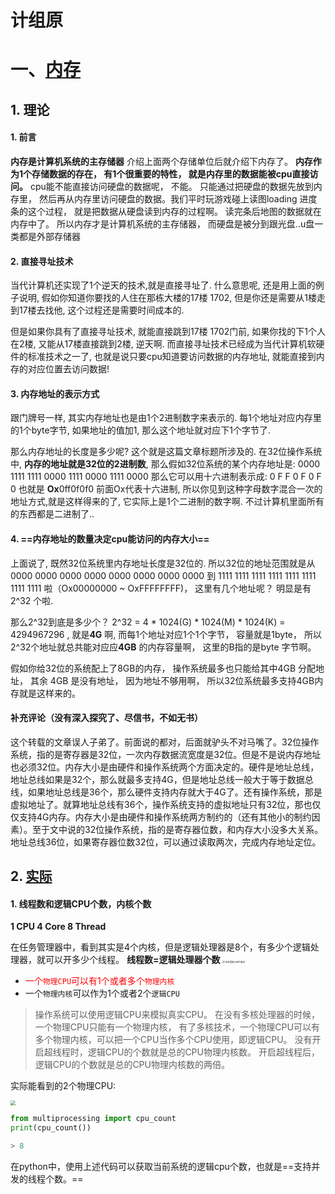 # 计组原

# 一、[内存](https://zhuanlan.zhihu.com/p/41187907)

## 1. 理论

#### 1. 前言

**内存是计算机系统的主存储器**
介绍上面两个存储单位后就介绍下内存了。
**内存作为1个存储数据的存在， 有1个很重要的特性， 就是内存里的数据能被cpu直接访问。**
cpu能不能直接访问硬盘的数据呢， 不能。 只能通过把硬盘的数据先放到内存里， 然后再从内存里访问硬盘的数据。我们平时玩游戏碰上读图loading 进度条的这个过程， 就是把数据从硬盘读到内存的过程啊。 读完条后地图的数据就在内存中了。
所以内存才是计算机系统的主存储器， 而硬盘是被分到跟光盘..u盘一类都是外部存储器



#### 2. 直接寻址技术

当代计算机还实现了1个逆天的技术,就是直接寻址了.
什么意思呢, 还是用上面的例子说明, 假如你知道你要找的人住在那栋大楼的17楼 1702, 但是你还是需要从1楼走到17楼去找他, 这个过程还是需要时间成本的.

但是如果你具有了直接寻址技术, 就能直接跳到17楼 1702门前, 如果你找的下1个人在2楼, 又能从17楼直接跳到2楼, 逆天啊.
而直接寻址技术已经成为当代计算机软硬件的标准技术之一了, 也就是说只要cpu知道要访问数据的内存地址, 就能直接到内存的对应位置去访问数据!



#### 3. 内存地址的表示方式

跟门牌号一样, 其实内存地址也是由1个2进制数字来表示的. 每1个地址对应内存里的1个byte字节, 如果地址的值加1, 那么这个地址就对应下1个字节了.

那么内存地址的长度是多少呢? 这个就是这篇文章标题所涉及的. 在32位操作系统中, **内存的地址就是32位的2进制数**, 那么假如32位系统的某个内存地址是:
0000 1111 1111 0000 1111 0000 1111 0000
那么它可以用十六进制表示成: 0 F F 0 F 0 F 0
也就是 **Ox**0ff0f0f0 前面Ox代表十六进制, 所以你见到这种字母数字混合一次的地址方式,就是这样得来的了, 它实际上是1个二进制的数字啊. 不过计算机里面所有的东西都是二进制了..



#### 4. ==内存地址的数量决定cpu能访问的内存大小==

上面说了, 既然32位系统里内存地址长度是32位的. 所以32位的地址范围就是从 0000 0000 0000 0000 0000 0000 0000 0000 到 1111 1111 1111 1111 1111 1111 1111 1111 啦（Ox00000000 ~ OxFFFFFFFF)， 这里有几个地址呢？ 明显是有 2^32 个啦.

那么2^32到底是多少个？ 2^32 = 4 * 1024(G) * 1024(M) * 1024(K) = 4294967296 , 就是**4G** 啊, 而每1个地址对应1个1个字节， 容量就是1byte， 所以2^32个地址就总共能对应应**4GB** 的内存容量啊， 这里的B指的是byte 字节啊。

假如你给32位的系统配上了8GB的内存， 操作系统最多也只能给其中4GB 分配地址， 其余 4GB 是没有地址， 因为地址不够用啊， 所以32位系统最多支持4GB内存就是这样来的。



#### 补充评论（没有深入探究了、尽信书，不如无书）

这个转载的文章误人子弟了。前面说的都对，后面就驴头不对马嘴了。32位操作系统，指的是寄存器是32位，一次内存数据流宽度是32位。但是不是说内存地址也必须32位。内存大小是由硬件和操作系统两个方面决定的。硬件是地址总线，地址总线如果是32个，那么就最多支持4G，但是地址总线一般大于等于数据总线，如果地址总线是36个，那么硬件支持内存就大于4G了。还有操作系统，那是虚拟地址了。就算地址总线有36个，操作系统支持的虚拟地址只有32位，那也仅仅支持4G内存。内存大小是由硬件和操作系统两方制约的（还有其他小的制约因素）。至于文中说的32位操作系统，指的是寄存器位数，和内存大小没多大关系。地址总线36位，如果寄存器位数32位，可以通过读取两次，完成内存地址定位。



## 2. [实际](https://blog.csdn.net/Castlehe/article/details/117566303)

#### 1. 线程数和逻辑CPU个数，内核个数

**1 CPU 4 Core 8 Thread**

在任务管理器中，看到其实是4个内核，但是逻辑处理器是8个，有多少个逻辑处理器，就可以开多少个线程。
**线程数=逻辑处理器个数**
<img src="https://img-blog.csdnimg.cn/20210604164533979.png" alt="在这里插入图片描述" style="zoom: 25%;" />



- <font color=red>一个`物理CPU`可以有1个或者多个`物理内核`</font>
- 一个`物理内核`可以作为1个或者2个`逻辑CPU`



> 操作系统可以使用逻辑CPU来模拟真实CPU。
> 在没有多核处理器的时候，一个物理CPU只能有一个物理内核，
> 有了多核技术，一个物理CPU可以有多个物理内核，可以把一个CPU当作多个CPU使用，即逻辑CPU。
> 没有开启超线程时，逻辑CPU的个数就是总的CPU物理内核数。
> 开启超线程后，逻辑CPU的个数就是总的CPU物理内核数的两倍。



实际能看到的2个物理CPU:

<img src="https://img-blog.csdnimg.cn/20210604165526341.png" style="zoom: 50%;" />



```python
from multiprocessing import cpu_count
print(cpu_count())

> 8
```

在python中，使用上述代码可以获取当前系统的逻辑cpu个数，也就是==支持并发的线程个数。==





